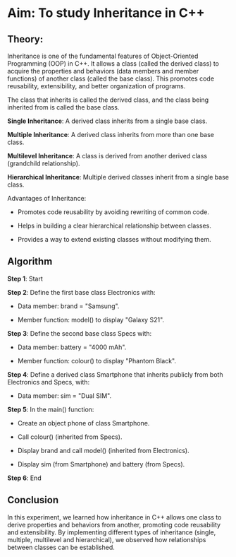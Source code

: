 # Aim: To study Inheritance in C++

## Theory: 

Inheritance is one of the fundamental features of Object-Oriented Programming (OOP) in C++.
It allows a class (called the derived class) to acquire the properties and behaviors (data members and member functions) of another class (called the base class). This promotes code reusability, extensibility, and better organization of programs.

The class that inherits is called the derived class, and the class being inherited from is called the base class.

**Single Inheritance**: A derived class inherits from a single base class.

**Multiple Inheritance**: A derived class inherits from more than one base class.

**Multilevel Inheritance**: A class is derived from another derived class (grandchild relationship).

**Hierarchical Inheritance**: Multiple derived classes inherit from a single base class.

Advantages of Inheritance:

- Promotes code reusability by avoiding rewriting of common code.

- Helps in building a clear hierarchical relationship between classes.

- Provides a way to extend existing classes without modifying them.

## Algorithm

**Step 1**: Start

**Step 2**: Define the first base class Electronics with:

- Data member: brand = "Samsung".

- Member function: model() to display "Galaxy S21".

**Step 3**: Define the second base class Specs with:

- Data member: battery = "4000 mAh".

- Member function: colour() to display "Phantom Black".

**Step 4**: Define a derived class Smartphone that inherits publicly from both Electronics and Specs, with:

- Data member: sim = "Dual SIM".

**Step 5**: In the main() function:

- Create an object phone of class Smartphone.

- Call colour() (inherited from Specs).

- Display brand and call model() (inherited from Electronics).

- Display sim (from Smartphone) and battery (from Specs).

**Step 6**: End

## Conclusion

In this experiment, we learned how inheritance in C++ allows one class to derive properties and behaviors from another, promoting code reusability and extensibility. 
By implementing different types of inheritance (single, multiple, multilevel and hierarchical), we observed how relationships between classes can be established.
